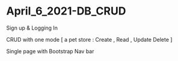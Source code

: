 # April_6_2021-DB_CRUD
 
Sign up & Logging In

CRUD with one mode [ a pet store : Create , Read , Update Delete ]

Single page with Bootstrap Nav bar
